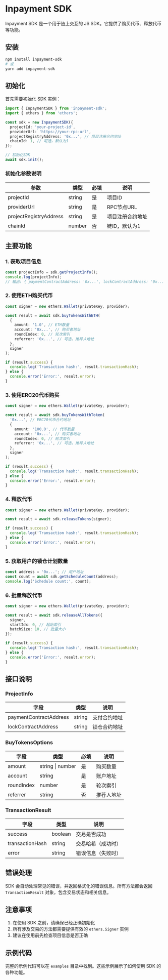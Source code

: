# Inpayment SDK

Inpayment SDK 是一个用于链上交互的 JS SDK。它提供了购买代币、释放代币等功能。

## 安装

```bash
npm install inpayment-sdk
# 或
yarn add inpayment-sdk
```

## 初始化

首先需要初始化 SDK 实例：

```typescript
import { InpaymentSDK } from 'inpayment-sdk';
import { ethers } from 'ethers';

const sdk = new InpaymentSDK({
  projectId: 'your-project-id',
  providerUrl: 'https://your-rpc-url',
  projectRegistryAddress: '0x...', // 项目注册合约地址
  chainId: 1, // 可选，默认为1
});

// 初始化SDK
await sdk.init();
```

### 初始化参数说明

| 参数                   | 类型   | 必填 | 说明             |
| ---------------------- | ------ | ---- | ---------------- |
| projectId              | string | 是   | 项目ID           |
| providerUrl            | string | 是   | RPC节点URL       |
| projectRegistryAddress | string | 是   | 项目注册合约地址 |
| chainId                | number | 否   | 链ID，默认为1    |

## 主要功能

### 1. 获取项目信息

```typescript
const projectInfo = sdk.getProjectInfo();
console.log(projectInfo);
// 输出: { paymentContractAddress: '0x...', lockContractAddress: '0x...' }
```

### 2. 使用ETH购买代币

```typescript
const signer = new ethers.Wallet(privateKey, provider);

const result = await sdk.buyTokensWithETH(
  {
    amount: '1.0', // ETH数量
    account: '0x...', // 购买者地址
    roundIndex: 0, // 轮次索引
    referrer: '0x...', // 可选，推荐人地址
  },
  signer
);

if (result.success) {
  console.log('Transaction hash:', result.transactionHash);
} else {
  console.error('Error:', result.error);
}
```

### 3. 使用ERC20代币购买

```typescript
const signer = new ethers.Wallet(privateKey, provider);

const result = await sdk.buyTokensWithToken(
  '0x...', // ERC20代币合约地址
  {
    amount: '100.0', // 代币数量
    account: '0x...', // 购买者地址
    roundIndex: 0, // 轮次索引
    referrer: '0x...', // 可选，推荐人地址
  },
  signer
);

if (result.success) {
  console.log('Transaction hash:', result.transactionHash);
} else {
  console.error('Error:', result.error);
}
```

### 4. 释放代币

```typescript
const signer = new ethers.Wallet(privateKey, provider);

const result = await sdk.releaseTokens(signer);

if (result.success) {
  console.log('Transaction hash:', result.transactionHash);
} else {
  console.error('Error:', result.error);
}
```

### 5. 获取用户的锁仓计划数量

```typescript
const address = '0x...'; // 用户地址
const count = await sdk.getScheduleCount(address);
console.log('Schedule count:', count);
```

### 6. 批量释放代币

```typescript
const signer = new ethers.Wallet(privateKey, provider);

const result = await sdk.releaseAllTokens({
  signer,
  startIdx: 0, // 起始索引
  batchSize: 10, // 批量大小
});

if (result.success) {
  console.log('Transaction hash:', result.transactionHash);
} else {
  console.error('Error:', result.error);
}
```

## 接口说明

### ProjectInfo

| 字段                   | 类型   | 说明         |
| ---------------------- | ------ | ------------ |
| paymentContractAddress | string | 支付合约地址 |
| lockContractAddress    | string | 锁仓合约地址 |

### BuyTokensOptions

| 字段       | 类型             | 必填 | 说明       |
| ---------- | ---------------- | ---- | ---------- |
| amount     | string \| number | 是   | 购买数量   |
| account    | string           | 是   | 账户地址   |
| roundIndex | number           | 是   | 轮次索引   |
| referrer   | string           | 否   | 推荐人地址 |

### TransactionResult

| 字段            | 类型    | 说明               |
| --------------- | ------- | ------------------ |
| success         | boolean | 交易是否成功       |
| transactionHash | string  | 交易哈希（成功时） |
| error           | string  | 错误信息（失败时） |

## 错误处理

SDK 会自动处理常见的错误，并返回格式化的错误信息。所有方法都会返回 `TransactionResult` 对象，包含交易状态和相关信息。

## 注意事项

1. 在使用 SDK 之前，请确保已经正确初始化
2. 所有涉及交易的方法都需要提供有效的 `ethers.Signer` 实例
3. 建议在使用前先检查项目信息是否正确

## 示例代码

完整的示例代码可以在 `examples` 目录中找到。这些示例展示了如何使用 SDK 的各种功能。
